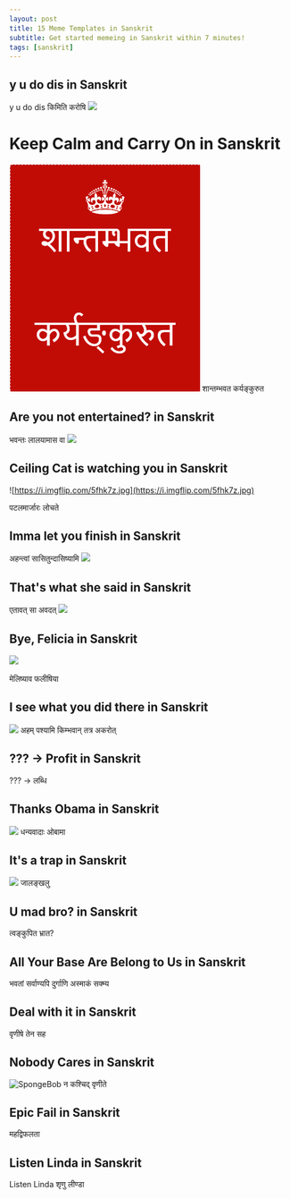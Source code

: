 ```yaml
---
layout: post
title: 15 Meme Templates in Sanskrit
subtitle: Get started memeing in Sanskrit within 7 minutes!
tags: [sanskrit]
---
```

## y u do dis in Sanskrit
y u do dis किमिति करोषि
![](https://i.imgflip.com/5fhj8b.jpg)
# Keep Calm and Carry On in Sanskrit
![keep calm and carry on in sankrit](https://github.com/VedantMadane/vedantmadane.github.io/blob/master/assets/img/keep-calm-and-carry-on.png?raw=true)
शान्तम्भवत कर्यङ्कुरुत

## Are you not entertained? in Sanskrit

 भवन्तः लालयामास वा 
![](https://i.imgflip.com/5fhjvu.jpg)
## Ceiling Cat is watching you in Sanskrit

![https://i.imgflip.com/5fhk7z.jpg](https://i.imgflip.com/5fhk7z.jpg)

पटलमार्जारः लोचते

## Imma let you finish in Sanskrit

अहन्त्वां सासितुन्दासिष्यामि
![](https://i.imgflip.com/5fhkdl.jpg)

## That's what she said in Sanskrit

एतावत् सा अवदत्
![](https://i.imgflip.com/5fhkh0.jpg)
## Bye, Felicia in Sanskrit
![](https://i.imgflip.com/5fhkkc.jpg)

मेलिष्याव फलीषिया

## I see what you did there in Sanskrit

![](https://i.imgflip.com/5fhknt.jpg)
अहम् पश्यामि किम्भवान् तत्र अकरोत्

## ??? -> Profit  in Sanskrit

??? -> लब्धि

## Thanks Obama in Sanskrit
![](https://i.imgflip.com/5fhl0z.jpg)
धन्यवादाः  ओबामा

## It's a trap in Sanskrit
![](https://i.imgflip.com/5fhl40.jpg)
जालङ्खलु

## U mad bro?  in Sanskrit

त्वङ्कुपित भ्रात?

## All Your Base Are Belong to Us in Sanskrit


भवतां सर्वाण्यपि दुर्गाणि अस्माकं सक्म्य

## Deal with it in Sanskrit

वृणीषे  तेन सह​

## Nobody Cares in Sanskrit

![SpongeBob](https://giphy.com/gifs/129OnZ9Qn2i0Ew)
न कश्चिद् वृणीते
## Epic Fail in Sanskrit
महद्विफलता

## Listen Linda in Sanskrit 
Listen Linda शृणु लीण्डा
